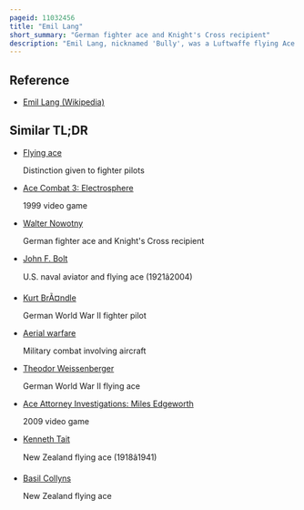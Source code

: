 ```yaml
---
pageid: 11032456
title: "Emil Lang"
short_summary: "German fighter ace and Knight's Cross recipient"
description: "Emil Lang, nicknamed 'Bully', was a Luftwaffe flying Ace during World War Ii. A flying Ace or Fighter Ace is a military Pilot who shoots down five or more Enemy Aircraft during aerial Combat. Lang was credited with 173 aerial victories—144 on the Eastern Front, 29 on the Western Front—and one Soviet MTB sunk in 403 combat missions."
---
```


## Reference

- [Emil Lang (Wikipedia)](https://en.wikipedia.org/?curid=11032456)

## Similar TL;DR

- [Flying ace](/tldr/en/flying-ace)

  Distinction given to fighter pilots

- [Ace Combat 3: Electrosphere](/tldr/en/ace-combat-3-electrosphere)

  1999 video game

- [Walter Nowotny](/tldr/en/walter-nowotny)

  German fighter ace and Knight's Cross recipient

- [John F. Bolt](/tldr/en/john-f-bolt)

  U.S. naval aviator and flying ace (1921â2004)

- [Kurt BrÃ¤ndle](/tldr/en/kurt-brandle)

  German World War II fighter pilot

- [Aerial warfare](/tldr/en/aerial-warfare)

  Military combat involving aircraft

- [Theodor Weissenberger](/tldr/en/theodor-weissenberger)

  German World War II flying ace

- [Ace Attorney Investigations: Miles Edgeworth](/tldr/en/ace-attorney-investigations-miles-edgeworth)

  2009 video game

- [Kenneth Tait](/tldr/en/kenneth-tait)

  New Zealand flying ace (1918â1941)

- [Basil Collyns](/tldr/en/basil-collyns)

  New Zealand flying ace

